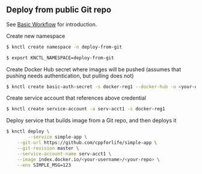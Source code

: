 ## Deploy from public Git repo

See [Basic Workflow](./basic-workflow.md) for introduction.

Create new namespace

```bash
$ knctl create namespace -n deploy-from-git

$ export KNCTL_NAMESPACE=deploy-from-git
```

Create Docker Hub secret where images will be pushed (assumes that pushing needs authentication, but pulling does not)

```bash
$ knctl create basic-auth-secret -s docker-reg1 --docker-hub -u <your-username> -p <your-password>
```

Create service account that references above credential

```bash
$ knctl create service-account -a serv-acct1 -s docker-reg1
```

Deploy service that builds image from a Git repo, and then deploys it

```bash
$ knctl deploy \
		--service simple-app \
  	--git-url https://github.com/cppforlife/simple-app \
  	--git-revision master \
  	--service-account-name serv-acct1 \
  	--image index.docker.io/<your-username>/<your-repo> \
  	--env SIMPLE_MSG=123
```

